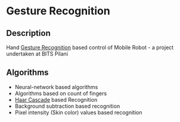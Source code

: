 # Gesture Recognition

## Description
Hand [Gesture Recognition](https://en.wikipedia.org/wiki/Gesture_recognition) based control of Mobile Robot - a project undertaken at BITS Pilani

## Algorithms

-	Neural-network based algorithms
-	Algorithms based on count of fingers
-	[Haar Cascade](http://docs.opencv.org/trunk/d7/d8b/tutorial_py_face_detection.html) based Recognition
-	Background subtraction based recognition
-	Pixel intensity (Skin color) values based recognition
